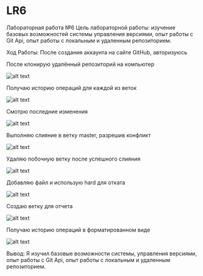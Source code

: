 # LR6
Лабораторная работа №6
Цель лабораторной работы: изучение базовых возможностей системы управления версиями, опыт работы с Git Api, опыт работы с локальным и удаленным репозиторием.

Ход Работы: После создания аккаунта на сайте GitHub, авторизуюсь

После клонирую удалённый репозиторий на компьютер

![alt text](https://github.com/nikitatemkin2001/LR6/blob/Statement/screen/1.PNG?raw=true)

Получаю историю операций для каждой из веток

![alt text](https://github.com/nikitatemkin2001/LR6/blob/Statement/screen/2.PNG?raw=true)

Смотрю последние изменения

![alt text](https://github.com/nikitatemkin2001/LR6/blob/Statement/screen/3.PNG?raw=true)

Выполняю слияние в ветку master, разрешив конфликт

![alt text](https://github.com/nikitatemkin2001/LR6/blob/Statement/screen/4.PNG?raw=true)

Удаляю побочную ветку после успешного слияния

![alt text](https://github.com/nikitatemkin2001/LR6/blob/Statement/screen/5.PNG?raw=true)

Добавляю файл и использую hard для отката

![alt text](https://github.com/nikitatemkin2001/LR6/blob/Statement/screen/6.PNG?raw=true)

Создаю ветку для отчета

![alt text](https://github.com/nikitatemkin2001/LR6/blob/Statement/screen/7.PNG?raw=true)

Получаю историю операций в форматированном виде

![alt text](https://github.com/nikitatemkin2001/LR6/blob/Statement/screen/8.PNG?raw=true)

Вывод:
Я изучил базовые возможности системы, управления версиями, опыт работы с Git Api, опыт работы с локальным и удаленным репозиторием.
